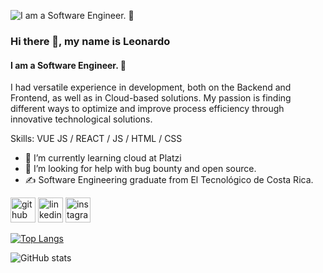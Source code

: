 ![ I am a Software Engineer. 👋](https://i.ibb.co/wYD9GVL/poster-readme.png)

### Hi there 👋, my name is Leonardo
####  I am a Software Engineer. 👋

I had versatile experience in development, both on the Backend and Frontend, as well as in Cloud-based solutions. My passion is finding different ways to optimize and improve process efficiency through innovative technological solutions.

Skills: VUE JS / REACT / JS / HTML / CSS

- 🌱 I’m currently learning cloud at Platzi 
- 🤔 I’m looking for help with bug bounty and open source. 
- ✍ Software Engineering graduate from El Tecnológico de Costa Rica. 


[<img src='https://cdn.jsdelivr.net/npm/simple-icons@3.0.1/icons/github.svg' alt='github' height='40'>](https://github.com/LeonardoFarina)  [<img src='https://cdn.jsdelivr.net/npm/simple-icons@3.0.1/icons/linkedin.svg' alt='linkedin' height='40'>](https://www.linkedin.com/in/ldfozamis/)  [<img src='https://cdn.jsdelivr.net/npm/simple-icons@3.0.1/icons/instagram.svg' alt='instagram' height='40'>](https://www.instagram.com/leo.far00/)  

[![Top Langs](https://github-readme-stats.vercel.app/api/top-langs/?username=LeonardoFarina)](https://github.com/anuraghazra/github-readme-stats)

![GitHub stats](https://github-readme-stats.vercel.app/api?username=LeonardoFarina&show_icons=true&count_private=true)  


